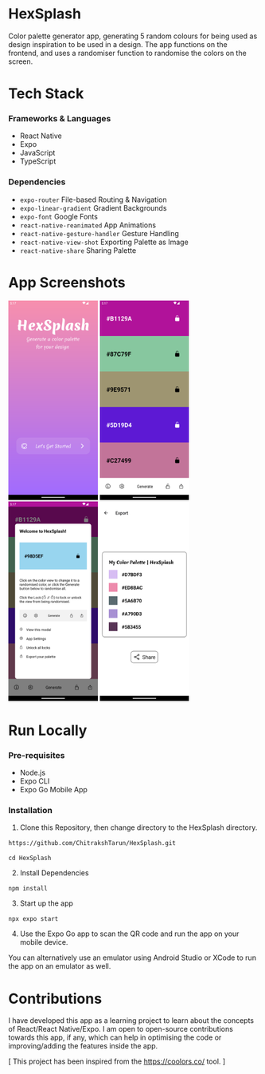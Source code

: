 ﻿# HexSplash

Color palette generator app, generating 5 random colours for being used as design inspiration to be used in a design. The app functions on the frontend, and uses a randomiser function to randomise the colors on the screen.

# Tech Stack

### Frameworks & Languages

- React Native
- Expo
- JavaScript
- TypeScript

### Dependencies

- `expo-router` File-based Routing & Navigation
- `expo-linear-gradient` Gradient Backgrounds
- `expo-font` Google Fonts
- `react-native-reanimated` App Animations
- `react-native-gesture-handler` Gesture Handling
- `react-native-view-shot` Exporting Palette as Image
- `react-native-share` Sharing Palette

# App Screenshots

<div>
<img src="https://github.com/ChitrakshTarun/HexSplash/blob/main/assets/screenshots/AppScreenshotLanding.png" height="400">
<img src="https://github.com/ChitrakshTarun/HexSplash/blob/main/assets/screenshots/AppScreenshotGenerator.png" height="400">
<img src="https://github.com/ChitrakshTarun/HexSplash/blob/main/assets/screenshots/AppScreenshotModal.png" height="400">
<img src="https://github.com/ChitrakshTarun/HexSplash/blob/main/assets/screenshots/AppScreenshotExport.png" height="400">
</div>

# Run Locally

### Pre-requisites

- Node.js
- Expo CLI
- Expo Go Mobile App

### Installation

1. Clone this Repository, then change directory to the HexSplash directory.

```
https://github.com/ChitrakshTarun/HexSplash.git
```

```
cd HexSplash
```

2. Install Dependencies

```
npm install
```

3. Start up the app

```
npx expo start
```

4. Use the Expo Go app to scan the QR code and run the app on your mobile device.

You can alternatively use an emulator using Android Studio or XCode to run the app on an emulator as well.

# Contributions

I have developed this app as a learning project to learn about the concepts of React/React Native/Expo. I am open to open-source contributions towards this app, if any, which can help in optimising the code or improving/adding the features inside the app.

[ This project has been inspired from the https://coolors.co/ tool. ]
